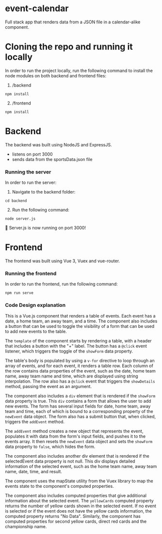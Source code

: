 # event-calendar
Full stack app that renders data from a JSON file in a calendar-alike component.

# Cloning the repo and running it locally

In order to run the project locally, run the following command to install the node modules on both backend and frontend files:

1. /backend

```
npm install
```

2. /frontend

```
npm install
```

# Backend

The backend was built using NodeJS and ExpressJS. 

- listens on port 3000
- sends data from the sportsData.json file

### Running the server

In order to run the server:

1. Navigate to the backend folder:

```
cd backend
```

2. Run the following command:

```
node server.js
```

👏 Server.js is now running on port 3000!

# Frontend

The frontend was built using Vue 3, Vuex and vue-router.

### Running the frontend

In order to run the frontend, run the following command:

```
npm run serve
```

### Code Design explanation

This is a Vue.js component that renders a table of events. Each event has a date, a home team, an away team, and a time. The component also includes a button that can be used to toggle the visibility of a form that can be used to add new events to the table.

The `template` of the component starts by rendering a table, with a header that includes a button with the "+" label. The button has a `@click` event listener, which triggers the toggle of the `showForm` data property.

The table's body is populated by using a `v-for` directive to loop through an array of events, and for each event, it renders a table row. Each column of the row contains data properties of the event, such as the date, home team name, away team name and time, which are displayed using string interpolation. The row also has a `@click` event that triggers the `showDetails` method, passing the event as an argument.

The component also includes a `div` element that is rendered if the `showForm` data property is true. This `div` contains a form that allows the user to add new events. The form has several input fields for date, home team, away team and time, each of which is bound to a corresponding property of the `newEvent` data object. The form also has a submit button that, when clicked, triggers the `addEvent` method.

The `addEvent` method creates a new object that represents the event, populates it with data from the form's input fields, and pushes it to the events array. It then resets the `newEvent` data object and sets the `showForm` data property to `false`, which hides the form.

The component also includes another div element that is rendered if the selectedEvent data property is not null. This div displays detailed information of the selected event, such as the home team name, away team name, date, time, and result.

The component uses the mapState utility from the Vuex library to map the events state to the component's computed properties.

The component also includes computed properties that give additional information about the selected event. The `yellowCards` computed property returns the number of yellow cards shown in the selected event. If no event is selected or if the event does not have the yellow cards information, the computed property returns "No Data". Similarly, the component has computed properties for second yellow cards, direct red cards and the championship name.
